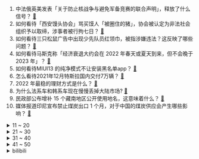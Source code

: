 1. 中法俄英美发表「关于防止核战争与避免军备竞赛的联合声明」，释放了什么信号？ [:link:](https://www.zhihu.com/question/509711049)
2. 如何看待「西安馒头协会」骂买馍人「被圈住的猪」，协会被认定为非法社会组织予以取缔，涉事者被行拘七日？ [:link:](https://www.zhihu.com/question/509695712)
3. 如何看待三只松鼠广告中出现少先队员红领巾，被指涉嫌违法？这反映了哪些问题？ [:link:](https://www.zhihu.com/question/509569421)
4. 如何看待马斯克称「经济衰退大约会在 2022 年春天或夏天到来，但不会晚于 2023 年」？ [:link:](https://www.zhihu.com/question/509542605)
5. 如何看待MIUI13 的纯净模式不让安装黑名单app？ [:link:](https://www.zhihu.com/question/508904239)
6. 怎么看待2021年12月特斯拉国内交付7万辆？ [:link:](https://www.zhihu.com/question/509406075)
7. 2022 年最稳的理财方式是什么？ [:link:](https://www.zhihu.com/question/509663518)
8. 为什么法系车和韩系车现在慢慢丢掉大陆市场? [:link:](https://www.zhihu.com/question/477521316)
9. 民政部公布增补 15 个藏南地区公开使用地名，这意味着什么？ [:link:](https://www.zhihu.com/question/509094620)
10. 媒体报道印尼宣布禁止煤炭出口 1 个月，对于中国的煤炭供应会产生哪些影响？ [:link:](https://www.zhihu.com/question/509536268)
<details>
<summary>11 ~ 20</summary>

11. 如何评价黄渤、贾玲、朱一龙主演的电影《穿过寒冬拥抱你》？ [:link:](https://www.zhihu.com/question/508224283)
12. 有哪些装修建议，当初没有听设计师的，现在很后悔？ [:link:](https://www.zhihu.com/question/435558087)
13. 中国影史票房前 10 国产占 9 部，这是不是意味着国产电影正在崛起？ [:link:](https://www.zhihu.com/question/501726292)
14. 如何评价国产动画《凡人修仙传》年番第十集？ [:link:](https://www.zhihu.com/question/509295545)
15. 我想知道一个女生怎么才能保持不恋爱脑？ [:link:](https://www.zhihu.com/question/493632517)
16. 你的2022新年目标计划是什么？ [:link:](https://www.zhihu.com/question/509071144)
17. 《反贪风暴 5》有哪些细思极恐的细节？ [:link:](https://www.zhihu.com/question/509272326)
18. 如何评价周深在 2022 年跨年中表演的《大鱼》、《光亮》、《你要跳舞吗》等？ [:link:](https://www.zhihu.com/question/509343306)
19. 有没有什么甜到齁的甜宠文推荐   ? [:link:](https://www.zhihu.com/question/362988648)
20. 有没有暗示自己不开心的文案呀？ [:link:](https://www.zhihu.com/question/492222540)
</details>
<details>
<summary>21 ~ 30</summary>

21. 作为职场小白，年终总结应该如何撰写会更加分？ [:link:](https://www.zhihu.com/question/509694729)
22. 2022 年 1 月 1 日《你好星期六》第一期开播，你看了吗？感觉如何？ [:link:](https://www.zhihu.com/question/509453423)
23. 氮气占空气含量78%，但为什么生物进化到今天是呼吸氧气而不是氮气? [:link:](https://www.zhihu.com/question/506945645)
24. 张庭夫妇公司涉嫌传销被查，多个社交平台被禁言，事件接下来会如何发展？ [:link:](https://www.zhihu.com/question/509529850)
25. 女孩因未参与补课遭班主任辱骂孤立，患上创伤后应激障碍（PTSD）学校被判赔 37 万，如何看待此判决？ [:link:](https://www.zhihu.com/question/509098280)
26. 如何看待 2022 年罗振宇《时间的朋友》跨年演讲？有哪些亮点和槽点？ [:link:](https://www.zhihu.com/question/437624399)
27. 给孩子讲题为什么容易急眼？ [:link:](https://www.zhihu.com/question/500133316)
28. 太极拳为什么要打那么慢？ [:link:](https://www.zhihu.com/question/480753673)
29. 有哪些适合女生微信使用的头像？ [:link:](https://www.zhihu.com/question/310852153)
30. 哪些数学书让你相见恨晚？ [:link:](https://www.zhihu.com/question/366915371)
</details>
<details>
<summary>31 ~ 40</summary>

31. 分手后怎么做到不联系不想念？ [:link:](https://www.zhihu.com/question/349197402)
32. 如何以“我穿越过来时，故事已经接近尾声”开头写一个故事? [:link:](https://www.zhihu.com/question/433939659)
33. 如何以“我捡到一条龙”作为开头写一篇小说？ [:link:](https://www.zhihu.com/question/495237135)
34. 中国当代文学有哪些好的小说？ [:link:](https://www.zhihu.com/question/23931133)
35. 有什么美得不可方物的壁纸？ [:link:](https://www.zhihu.com/question/299205851)
36. 如何评价Kep1er出道曲《WA DA DA》和其MV？ [:link:](https://www.zhihu.com/question/509680478)
37. 网文作者，面对差评，始终意难平怎么办？ [:link:](https://www.zhihu.com/question/509635757)
38. 电视剧《王牌部队》中有哪些戳中你的细节？ [:link:](https://www.zhihu.com/question/508451879)
39. 两周年礼物女朋友想要钻戒，但是自己觉得太奢侈，怎么办? [:link:](https://www.zhihu.com/question/508514701)
40. 为什么北方人冬天非常重视脚部保暖，而南方有些人可以光脚穿拖鞋？ [:link:](https://www.zhihu.com/question/508503848)
</details>
<details>
<summary>41 ~ 50</summary>

41. 考试砸了回到家，母亲打我的概率是 1/2，父亲打我的概率也是 1/2，那我被打的概率是多少？ [:link:](https://www.zhihu.com/question/441647108)
42. 如果这个世界上真的存在硅基生物，那么它们的生存条件是什么？ [:link:](https://www.zhihu.com/question/429295176)
43. 中配是否真的很差？为什么日漫日配看不起中配？ [:link:](https://www.zhihu.com/question/505278946)
44. 性格懦弱的人怎么改变自己？ [:link:](https://www.zhihu.com/question/506085952)
45. 女生三个人的友谊可以长久吗? [:link:](https://www.zhihu.com/question/503422331)
46. 爆料称苹果将在 2022 年推出五款全新 Mac，包括入门级 MacBook Pro，你最期待哪款？ [:link:](https://www.zhihu.com/question/504028387)
47. 有哪些积极向上正能量的文案？ [:link:](https://www.zhihu.com/question/504710761)
48. 车臣领导人表示「只要获得授权，我让乌克兰并入俄罗斯」，这将对国际局势会带来哪些影响？ [:link:](https://www.zhihu.com/question/508820859)
49. 如何看待 57 岁苏阿姨用 57 段日出纪念新的生活，你都经历过人生哪些至暗时刻，都是怎么挺过来的？ [:link:](https://www.zhihu.com/question/509533947)
50. 为什么人类会把小麦做成面条？ [:link:](https://www.zhihu.com/question/507352766)
</details><details>
<summary>bilibili</summary>

1. 特效炸裂！年度之战！特效小哥大战建模小哥4 [:link:](//www.bilibili.com/video/BV1k34y1z7Y6)
2. 离大谱！为了实现他的梦想，我们变了脸色(物理)！ [:link:](//www.bilibili.com/video/BV1oZ4y1D7W7)
3. 一张游戏卡！引发的蝴蝶效应！ [:link:](//www.bilibili.com/video/BV13m4y1X7pn)
4. 千万不要随便锯桌子腿 [:link:](//www.bilibili.com/video/BV1oS4y1f7UQ)
5. 写字不好看可以怪笔吗？（二） [:link:](//www.bilibili.com/video/BV1wP4y1E7eh)
6. 《原神》角色演示-「云堇：虹章书真意」 [:link:](//www.bilibili.com/video/BV1zu411m7Vk)
7. 挑战早期B站入站题 [:link:](//www.bilibili.com/video/BV1fL4y1E7Nn)
8. 【非遗浅作】耗时三个月传统金银工艺打造中国空间站，过程艰难，结局高能 [:link:](//www.bilibili.com/video/BV1mM4y1F7yh)
9. 2022 热 梗 年 度 总 结 ！！！ [:link:](//www.bilibili.com/video/BV1cZ4y1Q7k5)
10. 熬 [:link:](//www.bilibili.com/video/BV1QZ4y1U7as)
<details>
<summary>11 ~ 20</summary>

11. 我终于玩到了这个虚假宣传的游戏！ [:link:](//www.bilibili.com/video/BV1oS4y1f7vY)
12. 小潮院长的年度总结（2021年） [:link:](//www.bilibili.com/video/BV1QY411a7dM)
13. 时隔半年！我终于拼出了史诗级别泰坦尼克号！ [:link:](//www.bilibili.com/video/BV1Y34y1z7Jj)
14. 啊 [:link:](//www.bilibili.com/video/BV1FR4y1G7ei)
15. 凤 凰 ，涅 槃 吧 ！ [:link:](//www.bilibili.com/video/BV1cL411V7Zr)
16. 我们会错过什么？ [:link:](//www.bilibili.com/video/BV1VY411a7A1)
17. 今天教你们如何在10秒内找到自己的女朋友 [:link:](//www.bilibili.com/video/BV1FY411a7N8)
18. 老弟让我刮目相看 [:link:](//www.bilibili.com/video/BV1oF411i7m4)
19. 篮球不说谎！这些奇迹会发生吗 [:link:](//www.bilibili.com/video/BV1MY411a78U)
20. Rush#dol（全网最好听最速！） [:link:](//www.bilibili.com/video/BV13Y411a77n)
</details>
<details>
<summary>21 ~ 30</summary>

21. 《 记 录 生 活 的 蛋 黄 派 》 [:link:](//www.bilibili.com/video/BV1QS4y1K7h6)
22. 2022年第一份礼物，请签收！ [:link:](//www.bilibili.com/video/BV1fu411m79U)
23. 谁说差评游戏全是垃圾？！ [:link:](//www.bilibili.com/video/BV1tb4y1e7iC)
24. 如果把中国历史浓缩成一天 [:link:](//www.bilibili.com/video/BV1zb4y1Y7jh)
25. 【滴胶手工】断更两个月，我把龙虾复活了！ [:link:](//www.bilibili.com/video/BV1V34y1z7WH)
26. 第一篇章|日落：众神归位！书写2021最美的夜！【2021 B站跨年晚会】 [:link:](//www.bilibili.com/video/BV1Fb4y1e7z6)
27. 该出手时就出手！「水浒第一豪侠」鲁智深上线！（P2拳打镇关西） [:link:](//www.bilibili.com/video/BV1BL411L7FC)
28. 原神之友 x 零氪之友 新年特别版 [:link:](//www.bilibili.com/video/BV1VD4y1F7AM)
29. 湖南妹子：“谁说我们只有辣！？这爆香浓味，能从天黑吃到天亮！” [:link:](//www.bilibili.com/video/BV1GF411q725)
30. 一碗只有三根的碳水炸弹！这一口我等了一年…… [:link:](//www.bilibili.com/video/BV1Su411m79A)
</details>
<details>
<summary>31 ~ 40</summary>

31. 想刀一个人的眼神是藏不住的 [:link:](//www.bilibili.com/video/BV1Ci4y1R7jr)
32. 钟南山邀请张桂梅先生去广州治疗，不是她出名，只因她“值得”! [:link:](//www.bilibili.com/video/BV1zS4y1M7js)
33. 2998烤全羊，6个人吃不下，靓胖仔直呼好爽【还愿挑战ep04-香木香羊】 [:link:](//www.bilibili.com/video/BV1wP4y1E7WA)
34. 牧民成功帮游客从泥泞中推车，并被问是否需要付钱... [:link:](//www.bilibili.com/video/BV1xr4y1m7Kr)
35. 【STN快报第六季16】小丑2042与战地2042，谁才是真的小丑 [:link:](//www.bilibili.com/video/BV1qM4y1F7Gj)
36. 【原神】新国家出现！2.4你可能不知道的8个重要改动 [:link:](//www.bilibili.com/video/BV1wL4y1J7c4)
37. 我的天，如果她不说我不信当年有人能认得出来！ [:link:](//www.bilibili.com/video/BV1AZ4y1Q7Y7)
38. 【云堇】刀马旦 [:link:](//www.bilibili.com/video/BV1xq4y117W9)
39. 真管用！公司拖欠2个月工钱，举报劳动监管当天打账！ [:link:](//www.bilibili.com/video/BV1k34y1z7JB)
40. 咱们爷仨先忍忍，等妈妈不在家咱们又是条好汉…… [:link:](//www.bilibili.com/video/BV1nP4y1n7h2)
</details>
<details>
<summary>41 ~ 50</summary>

41. 元旦在班上表演《鸡汤来了》演技炸裂！ [:link:](//www.bilibili.com/video/BV1cb4y1e7vr)
42. 虽然小哥挣少，但他是最伟大的 [:link:](//www.bilibili.com/video/BV1cL4y1J7Rk)
43. 【 M C 版 催 逝 员 】 [:link:](//www.bilibili.com/video/BV1gm4y1X7g8)
44. 新年新气象，祝所有兄弟姐妹们，新年快乐！ [:link:](//www.bilibili.com/video/BV1P44y1j7Bz)
45. 少女开口竟涉嫌一起德芙失踪案？！DNA错乱！！ [:link:](//www.bilibili.com/video/BV1iM4y1F7f8)
46. 猎头蟹：你这个禽兽！这么玩VR游戏是要遭报应的啊啊啊！！！ [:link:](//www.bilibili.com/video/BV1WL411L74G)
47. 这家伙好像知道自己很可爱！ [:link:](//www.bilibili.com/video/BV1jD4y1F7A2)
48. 「小白」年度特辑 我们改造了一所乡村小学 [:link:](//www.bilibili.com/video/BV16L411L7Vg)
49. 贪污园长 完结啦！！！#15 [:link:](//www.bilibili.com/video/BV1KF411q7cP)
50. 【医学博士】如何变成“易瘦体质”？丨 减肥食谱分享 [:link:](//www.bilibili.com/video/BV1tD4y1F7aj)
</details>
<details>
<summary>51 ~ 60</summary>

51. 埃及垦荒公司能整什么活？【奇葩小国31】 [:link:](//www.bilibili.com/video/BV1iL411L7j2)
52. 水下拍摄全体中毒，演员受伤，我们终于用水舞复活了莫高窟壁画！ [:link:](//www.bilibili.com/video/BV1kS4y1f7ZH)
53. 日本女人住进凶宅，帮房东把房子洗白，然后继续租给下一个租客 [:link:](//www.bilibili.com/video/BV1eP4y1n7QY)
54. 【warma】我最擅长照顾人了!【我这个是上篇】 [:link:](//www.bilibili.com/video/BV1si4y1R775)
55. 惠灵顿牛排天花板  吃一口就破产 [:link:](//www.bilibili.com/video/BV14Y411a7Vh)
56. 奶爆新番！一月最值得期待的10部动画！史上最弱1月降临？！【泛式】 [:link:](//www.bilibili.com/video/BV1ei4y1X7mo)
57. 猫：哪里有天才，我只不过是把别人喝咖啡的时间都用在学习上了。 [:link:](//www.bilibili.com/video/BV1rr4y1m7Ez)
58. 后来才发现，本地人才知道旅游团都是坑…… [:link:](//www.bilibili.com/video/BV1Pa411z7Bx)
59. 在暴雪中救了一个美国女生，结果警察都来了。 [:link:](//www.bilibili.com/video/BV1Aq4y127PZ)
60. 危！同时送女友熬夜织的毛线包和万元LV包？让她选一个…她急眼了！ [:link:](//www.bilibili.com/video/BV1cP4y1n784)
</details>
<details>
<summary>61 ~ 70</summary>

61. 【真人QQ飞车】小橘子狂飙挖掘机！ [:link:](//www.bilibili.com/video/BV1gu411D7TV)
62. 2021年央视新闻嘴瓢失误年度合集，今年也是贷款上班的一年呢 [:link:](//www.bilibili.com/video/BV1vq4y117aS)
63. 【冰冰vlog.007】和大家聊聊这一年我所经历的事 [:link:](//www.bilibili.com/video/BV1EF411i7eg)
64. 牧民大叔帮自驾游客推车拒收钱，自豪地露出党员徽章…光辉和信仰的力量 [:link:](//www.bilibili.com/video/BV1o34y1z7fX)
65. 鉴定福建东山岛的市场海鲜 [:link:](//www.bilibili.com/video/BV1zi4y1X761)
66. 海绵diodio ，比奇堡打dio团！（派大星的奇妙冒险—星尘斗士最强op） [:link:](//www.bilibili.com/video/BV1Ga411z7ob)
67. 这玩意都敢翻拍？！〈男子高中生的日常〉——东升高中动漫社 [:link:](//www.bilibili.com/video/BV1QL4y1E7Ff)
68. 总台央视记者带着国旗来到喀喇昆仑山谷 [:link:](//www.bilibili.com/video/BV13a411z7n6)
69. 2022年美国春晚 [:link:](//www.bilibili.com/video/BV1F44y1E7tP)
70. 凡是过往皆为序章，愿2022年的所有美好如期而至 [:link:](//www.bilibili.com/video/BV1eT4y127Ld)
</details>
<details>
<summary>71 ~ 80</summary>

71. 《明日方舟》EP - Silver Lining [:link:](//www.bilibili.com/video/BV13F411q7Y8)
72. 【根治口嗨】最烦你们这种光说不做假把式！ [:link:](//www.bilibili.com/video/BV193411Y75S)
73. 神仙联动！周深邓丽君同台合唱大鱼 [:link:](//www.bilibili.com/video/BV1p3411i7o1)
74. 非非宇&央视新闻，跨年特别篇。不忘前人征途夜，盛事顺遂赴朝阳。2022，启程。 [:link:](//www.bilibili.com/video/BV1QL4y1E7V2)
75. 每年最害怕跨年了 [:link:](//www.bilibili.com/video/BV1uL411L7G5)
76. 我 们 面 基 啦！ [:link:](//www.bilibili.com/video/BV1EP4y1n7Ei)
77. 活见久！猫咪感冒站着打了二十多个喷嚏，一旁的同伴当场看呆 [:link:](//www.bilibili.com/video/BV1ED4y1w7Qr)
78. 【原神】2.4玩家现状 [:link:](//www.bilibili.com/video/BV1Fa411r7VS)
79. 【阿米娅个人向原创手书】群青 [:link:](//www.bilibili.com/video/BV1Tu411U7wR)
80. 王老菊教你带队反恐 [:link:](//www.bilibili.com/video/BV1X34y1z78k)
</details>
<details>
<summary>81 ~ 90</summary>

81. 舒服了！2021外交部高能名场面混剪 [:link:](//www.bilibili.com/video/BV1tY411p7u3)
82. 【苏清吾】耗时200天，30000元！我又造了座唐风亭子！ [:link:](//www.bilibili.com/video/BV1FZ4y1Q7n5)
83. 花高价刷的墙，居然在让我每天都照X光片？！【老爸评测】 [:link:](//www.bilibili.com/video/BV1Su411S7iv)
84. 红色警戒3日冕MOD公测宣传片 [:link:](//www.bilibili.com/video/BV1Gm4y1X7U5)
85. 快逃！纸板成精了！！【第三期】！！ [:link:](//www.bilibili.com/video/BV1tY411a7WU)
86. 网络热门事故分析：兰博基尼爬墙，劳斯莱斯飘移，这世界还正常么…… [:link:](//www.bilibili.com/video/BV17i4y1X73K)
87. 外国领导人2022新年贺词来了！有一张新面孔 [:link:](//www.bilibili.com/video/BV11T4y127b8)
88. 天籁合鸣！SM家族演唱会宁艺卓X温流合作舞台《Way》 [:link:](//www.bilibili.com/video/BV1QZ4y1D7JP)
89. 【花花×瓶子】 打上花火 [:link:](//www.bilibili.com/video/BV1mZ4y1X7KB)
90. 祖 国 万 岁 [:link:](//www.bilibili.com/video/BV1Pa411r7hD)
</details>
<details>
<summary>91 ~ 100</summary>

91. 离谱！打个游戏比考研都难，修仙游戏“天花板”？ [:link:](//www.bilibili.com/video/BV1Sa411B7pF)
92. 购物软件会给结婚七年的男人推荐什么？ [:link:](//www.bilibili.com/video/BV1jF411i7oN)
93. 《用 水 打 水》 [:link:](//www.bilibili.com/video/BV1xL411V728)
94. 探访2000年历史蓝纹奶酪工厂！挑战全世界最臭蓝纹奶酪？！ 2021解锁成功！ [:link:](//www.bilibili.com/video/BV1bY411p7JY)
95. 【张晚意·两版错位时空混剪·双声道】当时空交错，当皮鞋声与铁链声同时响起。 [:link:](//www.bilibili.com/video/BV1g3411i7nT)
96. 张艺兴《悟》MV首发，金箍一棒释西行真意 [:link:](//www.bilibili.com/video/BV1WL4y1J76f)
97. 牛排外焦里嫩的最高境界！ [:link:](//www.bilibili.com/video/BV1cr4y1U7pX)
98. 冬天能够温暖我的不是被窝，而是…… [:link:](//www.bilibili.com/video/BV1KD4y1F72A)
99. 爷青回！史上最还原的青草蛋糕！！懒羊羊馋哭了 [:link:](//www.bilibili.com/video/BV1ED4y1F7X4)
100. 老师是如何发现学生手机的 [:link:](//www.bilibili.com/video/BV1tb4y1e7UA)
</details></details>